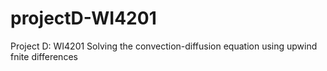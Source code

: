 # projectD-WI4201
Project D: WI4201 Solving the convection-diffusion equation using upwind fnite differences
